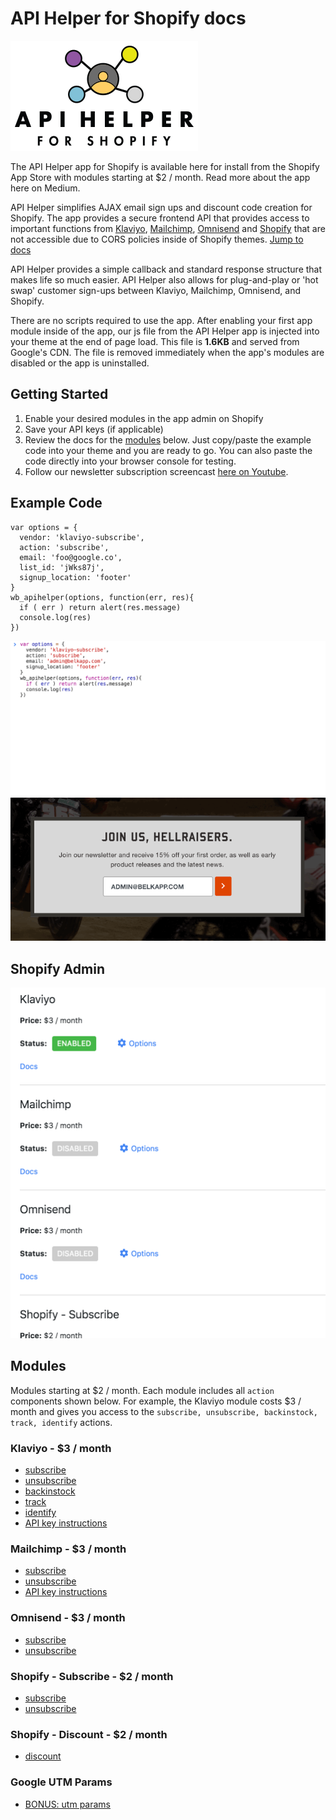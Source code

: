 # API Helper for Shopify docs

![API Helper for Shopify logo](images/api-helper-for-shopify-logo.png)

The API Helper app for Shopify is available here for install from the Shopify App Store with modules starting at $2 / month. Read more about the app here on Medium.

API Helper simplifies AJAX email sign ups and discount code creation for Shopify. The app provides a secure frontend API that provides access to important functions from [Klaviyo](#modules), [Mailchimp](#modules), [Omnisend](#modules) and [Shopify](#modules) that are not accessible due to CORS policies inside of Shopify themes. [Jump to docs](#modules)

API Helper provides a simple callback and standard response structure that makes life so much easier. API Helper also allows for plug-and-play or 'hot swap' customer sign-ups between Klaviyo, Mailchimp, Omnisend, and Shopify.

There are no scripts required to use the app. After enabling your first app module inside of the app, our js file from the API Helper app is injected into your theme at the end of page load. This file is __1.6KB__ and served from Google's CDN. The file is removed immediately when the app's modules are disabled or the app is uninstalled.

## Getting Started

1. Enable your desired modules in the app admin on Shopify
2. Save your API keys (if applicable)
3. Review the docs for the [modules](#modules) below. Just copy/paste the example code into your theme and you are ready to go. You can also paste the code directly into your browser console for testing.
4. Follow our newsletter subscription screencast [here on Youtube](https://www.youtube.com/watch?v=Bl-TfmwawUU).

## Example Code
```
var options = {
  vendor: 'klaviyo-subscribe',
  action: 'subscribe',
  email: 'foo@google.co',
  list_id: 'jWks87j',
  signup_location: 'footer'
}
wb_apihelper(options, function(err, res){
  if ( err ) return alert(res.message)
  console.log(res)
})
```
![API Helper for Shopify Klaviyo subscribe](images/api-helper-for-shopify-klaviyo-subscribe.gif)
![API Helper for Shopify generate unique discount code](images/api-helper-for-shopify-theme-generate-discount.gif)
## Shopify Admin
![API Helper for Shopify admin](images/api-helper-for-shopify-admin.gif)

## Modules
Modules starting at $2 / month. Each module includes all `action` components shown below. For example, the Klaviyo module costs $3 / month and gives you access to the `subscribe, unsubscribe, backinstock, track, identify` actions.
### Klaviyo - $3 / month
* [subscribe](/Klaviyo/subscribe.md)
* [unsubscribe](/Klaviyo/unsubscribe.md)
* [backinstock](/Klaviyo/backinstock.md)
* [track](/Klaviyo/track.md)
* [identify](/Klaviyo/identify.md)
* [API key instructions](/Klaviyo/instructions.md)
### Mailchimp - $3 / month
* [subscribe](/Mailchimp/subscribe.md)
* [unsubscribe](/Mailchimp/unsubscribe.md)
* [API key instructions](/Mailchimp/instructions.md)
### Omnisend - $3 / month
* [subscribe](/Omnisend/subscribe.md)
* [unsubscribe](/Omnisend/unsubscribe.md)
### Shopify \- Subscribe - $2 / month
* [subscribe](/Shopify/Subscribe/subscribe.md)
* [unsubscribe](/Shopify/Subscribe/unsubscribe.md)
### Shopify \- Discount - $2 / month
* [discount](/Shopify/Discount/discount.md)
### Google UTM Params
* [BONUS: utm params](/utms.md)
